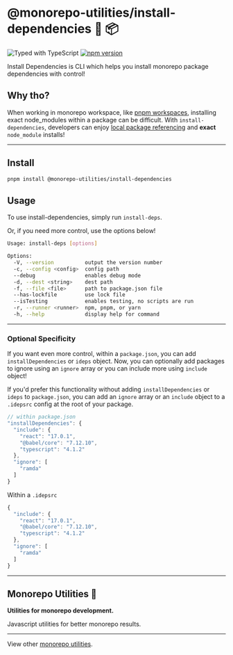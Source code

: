 # @monorepo-utilities/install-dependencies 🧱 📦

![Typed with TypeScript](https://flat.badgen.net/badge/icon/Typed?icon=typescript&label&labelColor=blue&color=555555)
[![npm version](https://badge.fury.io/js/%40monorepo-utilities%2Finstall-dependencies.svg)](https://www.npmjs.com/package/@monorepo-utilities/install-dependencies)

Install Dependencies is CLI which helps you install monorepo package dependencies with control!

## Why tho?

When working in monorepo workspace, like [pnpm workspaces](https://pnpm.io/workspaces), installing exact node_modules within a package can be difficult. With `install-dependencies`, developers can enjoy [local package referencing](https://pnpm.io/workspaces#workspace-protocol-workspace) and **exact** `node_module` installs!

---

## Install

```sh
pnpm install @monorepo-utilities/install-dependencies
```

## Usage

To use install-dependencies, simply run `install-deps`.

Or, if you need more control, use the options below!

```sh
Usage: install-deps [options]

Options:
  -V, --version          output the version number
  -c, --config <config>  config path
  --debug                enables debug mode
  -d, --dest <string>    dest path
  -f, --file <file>      path to package.json file
  --has-lockfile         use lock file
  --isTesting            enables testing, no scripts are run
  -r, --runner <runner>  npm, pnpm, or yarn
  -h, --help             display help for command
```

---

### Optional Specificity

If you want even more control, within a `package.json`, you can add `installDependencies` or `ideps` object.
Now, you can optionally add packages to ignore using an `ignore` array or you can include more using `include` object!

If you'd prefer this functionality without adding `installDependencies` or `ideps` to `package.json`, you can add an `ignore` array or an `include` object to a `.idepsrc` config at the root of your package.

```ts
// within package.json
"installDependencies": {
  "include": {
    "react": "17.0.1",
    "@babel/core": "7.12.10",
    "typescript": "4.1.2"
  },
  "ignore": [
    "ramda"
  ]
}
```

Within a `.idepsrc`

```ts
{
  "include": {
    "react": "17.0.1",
    "@babel/core": "7.12.10",
    "typescript": "4.1.2"
  },
  "ignore": [
    "ramda"
  ]
}
```

---

## Monorepo Utilities 🧱

**Utilities for monorepo development.**

Javascript utilities for better monorepo results.

---

View other [monorepo utilities](../../).
